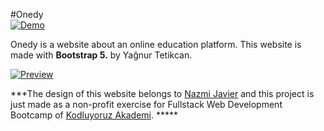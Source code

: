 #Onedy  
[![Demo](https://onedy.netlify.app/)](https://onedy.netlify.app/)

 Onedy is a website about an online education platform.
This website is made with **Bootstrap 5.** by Yağnur Tetikcan.

[![Preview](Preview "Preview")](https://github.com/yagnurl/onedy/blob/main/onedy.png?raw=true"Preview")



***The design of this website belongs to [Nazmi Javier](https://dribbble.com/nazmijavier "Nazmi Javier") and this project is just made as a non-profit exercise for Fullstack Web Development Bootcamp of [Kodluyoruz Akademi](https://www.kodluyoruz.org/ "Kodluyoruz Akademi"). *****
